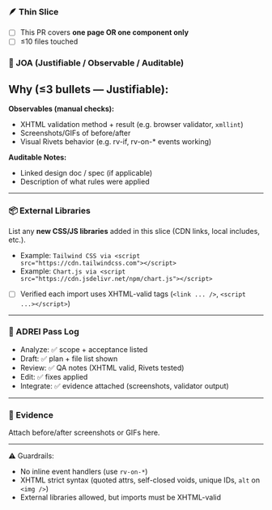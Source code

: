 ### 🪶 Thin Slice
- [ ] This PR covers **one page OR one component only**
- [ ] ≤10 files touched

### 🧾 JOA (Justifiable / Observable / Auditable)

**Why (≤3 bullets — Justifiable):**
- 

**Observables (manual checks):**
- XHTML validation method + result (e.g. browser validator, `xmllint`)
- Screenshots/GIFs of before/after
- Visual Rivets behavior (e.g. rv-if, rv-on-* events working)

**Auditable Notes:**
- Linked design doc / spec (if applicable)
- Description of what rules were applied

---

### 📦 External Libraries
List any **new CSS/JS libraries** added in this slice (CDN links, local includes, etc.).  
- Example: `Tailwind CSS via <script src="https://cdn.tailwindcss.com"></script>`  
- Example: `Chart.js via <script src="https://cdn.jsdelivr.net/npm/chart.js"></script>`  
- [ ] Verified each import uses XHTML-valid tags (`<link ... />`, `<script ...></script>`)

---

### 🔄 ADREI Pass Log
- Analyze: ✅ scope + acceptance listed
- Draft: ✅ plan + file list shown
- Review: ✅ QA notes (XHTML valid, Rivets tested)
- Edit: ✅ fixes applied
- Integrate: ✅ evidence attached (screenshots, validator output)

---

### 📸 Evidence
Attach before/after screenshots or GIFs here.

---

⚠️ Guardrails:
- No inline event handlers (use `rv-on-*`)
- XHTML strict syntax (quoted attrs, self-closed voids, unique IDs, `alt` on `<img />`)
- External libraries allowed, but imports must be XHTML-valid
